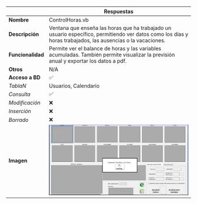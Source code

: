 |                   | **Respuestas**                          |
|-------------------|-----------------------------------------|
|**Nombre**         | ControlHoras.vb                         |
|**Descripción**    | Ventana que enseña las horas que ha trabajado un usuario específico, permitiendo ver datos como los días y horas trabajados, las ausencias o la vacaciones.   |
|**Funcionalidad**  | Permite ver el balance de horas y las variables acumuladas. También permite visualizar la previsión anual y exportar los datos a pdf.             |
|**Otros**          | N/A           |
|**Acceso a BD**    | ✅ |
|*TablaN*           | Usuarios, Calendario |
|*Consulta*         | ✅ |
|*Modificación*     | ❌ |
|*Inserción*        | ❌ |
|*Borrado*          | ❌ |
|**Imagen**           | ![Nombre_Imagen](ControlHoras_img.jpg)|